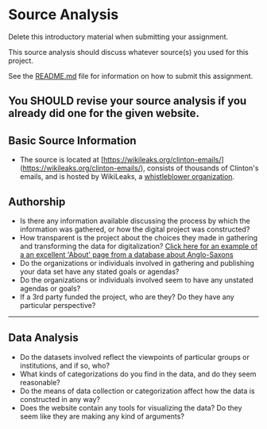 # Source Analysis

Delete this introductory material when submitting your assignment.

This source analysis should discuss whatever source(s) you used for this project.

See the [README.md](README.md) file for information on how to submit this assignment.

**You SHOULD revise your source analysis if you already did one for the given website.**
---

## Basic Source Information

* The source is located at [https://wikileaks.org/clinton-emails/] (https://wikileaks.org/clinton-emails/), consists of thousands of Clinton's emails, and is hosted by WikiLeaks, a [whistleblower organization](https://wikileaks.org/What-is-WikiLeaks.html). 



## Authorship

* Is there any information available discussing the process by which the information was gathered, or how the digital project was constructed?
* How transparent is the project about the choices they made in gathering and transforming the data for digitalization? [Click here for an example of a an excellent 'About' page from a database about Anglo-Saxons](http://www.pase.ac.uk/about/index.html)
* Do the organizations or individuals involved in gathering and publishing your data set have any stated goals or agendas?
* Do the organizations or individuals involved seem to have any unstated agendas or goals?
* If a 3rd party funded the project, who are they? Do they have any particular perspective?

---

## Data Analysis

* Do the datasets involved reflect the viewpoints of particular groups or institutions, and if so, who?
* What kinds of categorizations do you find in the data, and do they seem reasonable?
* Do the means of data collection or categorization affect how the data is constructed in any way?
* Does the website contain any tools for visualizing the data? Do they seem like they are making any kind of arguments?
